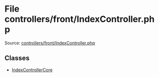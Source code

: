 File controllers/front/IndexController.php
=========

Source: [controllers/front/IndexController.php](https://github.com/PrestaShop/PrestaShop/blob/1.6.0.6/controllers/front/IndexController.php)


Classes
-------

* [IndexControllerCore](class.IndexControllerCore.md)

